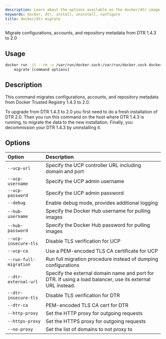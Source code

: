 ```yaml
---
description: Learn about the options available on the docker/dtr image.
keywords: docker, dtr, install, uninstall, configure
title: docker/dtr migrate
---
```

Migrate configurations, accounts, and repository metadata from DTR 1.4.3 to 2.0

## Usage

```bash
docker run -it --rm -v /var/run/docker.sock:/var/run/docker.sock docker/dtr \
    migrate [command options]
```

## Description

This command migrates configurations, accounts, and repository metadata from Docker Trusted Registry 1.4.3 to 2.0.

To upgrade from DTR 1.4.3 to 2.0 you first need to do a fresh installation of DTR 2.0. Then you run this command on the host where DTR 1.4.3 is running, to migrate the data to the new installation. Finally, you decommission your DTR 1.4.3 by uninstalling it.

## Options

| Option                 | Description                                                                                                |
|:---------------------- |:---------------------------------------------------------------------------------------------------------- |
| `--ucp-url`            | Specify the UCP controller URL including domain and port                                                   |
| `--ucp-username`       | Specify the UCP admin username                                                                             |
| `--ucp-password`       | Specify the UCP admin password                                                                             |
| `--debug`              | Enable debug mode, provides additional logging                                                             |
| `--hub-username`       | Specify the Docker Hub username for pulling images                                                         |
| `--hub-password`       | Specify the Docker Hub password for pulling images                                                         |
| `--ucp-insecure-tls`   | Disable TLS verification for UCP                                                                           |
| `--ucp-ca`             | Use a PEM-encoded TLS CA certificate for UCP                                                               |
| `--run-full-migration` | Run full migration procedure instead of dumping configurations                                             |
| `--dtr-external-url`   | Specify the external domain name and port for DTR. If using a load balancer, use its external URL instead. |
| `--dtr-insecure-tls`   | Disable TLS verification for DTR                                                                           |
| `--dtr-ca`             | PEM-encoded TLS CA cert for DTR                                                                            |
| `--http-proxy`         | Set the HTTP proxy for outgoing requests                                                                   |
| `--https-proxy`        | Set the HTTPS proxy for outgoing requests                                                                  |
| `--no-proxy`           | Set the list of domains to not proxy to                                                                    |